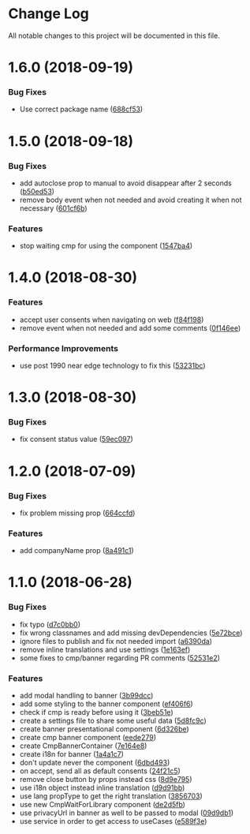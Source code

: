 # Change Log

All notable changes to this project will be documented in this file.

<a name="1.6.0"></a>
# 1.6.0 (2018-09-19)


### Bug Fixes

* Use correct package name ([688cf53](https://github.com/SUI-Components/schibsted-spain-components/commit/688cf53))



<a name="1.5.0"></a>
# 1.5.0 (2018-09-18)


### Bug Fixes

* add autoclose prop to manual to avoid disappear after 2 seconds ([b50ed53](https://github.com/SUI-Components/schibsted-spain-components/commit/b50ed53))
* remove body event when not needed and avoid creating it when not necessary ([601cf6b](https://github.com/SUI-Components/schibsted-spain-components/commit/601cf6b))


### Features

* stop waiting cmp for using the component ([1547ba4](https://github.com/SUI-Components/schibsted-spain-components/commit/1547ba4))



<a name="1.4.0"></a>
# 1.4.0 (2018-08-30)


### Features

* accept user consents when navigating on web ([f84f198](https://github.com/SUI-Components/schibsted-spain-components/commit/f84f198))
* remove event when not needed and add some comments ([0f146ee](https://github.com/SUI-Components/schibsted-spain-components/commit/0f146ee))


### Performance Improvements

* use post 1990 near edge technology to fix this ([53231bc](https://github.com/SUI-Components/schibsted-spain-components/commit/53231bc))



<a name="1.3.0"></a>
# 1.3.0 (2018-08-30)


### Bug Fixes

* fix consent status value ([59ec097](https://github.com/SUI-Components/schibsted-spain-components/commit/59ec097))



<a name="1.2.0"></a>
# 1.2.0 (2018-07-09)


### Bug Fixes

* fix problem missing prop ([664ccfd](https://github.com/SUI-Components/schibsted-spain-components/commit/664ccfd))


### Features

* add companyName prop ([8a491c1](https://github.com/SUI-Components/schibsted-spain-components/commit/8a491c1))



<a name="1.1.0"></a>
# 1.1.0 (2018-06-28)


### Bug Fixes

* fix typo ([d7c0bb0](https://github.com/SUI-Components/schibsted-spain-components/commit/d7c0bb0))
* fix wrong classnames and add missing devDependencies ([5e72bce](https://github.com/SUI-Components/schibsted-spain-components/commit/5e72bce))
* ignore files to publish and fix not needed import ([a6390da](https://github.com/SUI-Components/schibsted-spain-components/commit/a6390da))
* remove inline translations and use settings ([1e163ef](https://github.com/SUI-Components/schibsted-spain-components/commit/1e163ef))
* some fixes to cmp/banner regarding PR comments ([52531e2](https://github.com/SUI-Components/schibsted-spain-components/commit/52531e2))


### Features

* add modal handling to banner ([3b99dcc](https://github.com/SUI-Components/schibsted-spain-components/commit/3b99dcc))
* add some styling to the banner component ([ef406f6](https://github.com/SUI-Components/schibsted-spain-components/commit/ef406f6))
* check if cmp is ready before using it ([3beb51e](https://github.com/SUI-Components/schibsted-spain-components/commit/3beb51e))
* create a settings file to share some useful data ([5d8fc9c](https://github.com/SUI-Components/schibsted-spain-components/commit/5d8fc9c))
* create banner presentational component ([6d326be](https://github.com/SUI-Components/schibsted-spain-components/commit/6d326be))
* create cmp banner component ([eede279](https://github.com/SUI-Components/schibsted-spain-components/commit/eede279))
* create CmpBannerContainer ([7e164e8](https://github.com/SUI-Components/schibsted-spain-components/commit/7e164e8))
* create i18n for banner ([1a4a1c7](https://github.com/SUI-Components/schibsted-spain-components/commit/1a4a1c7))
* don't update never the component ([6dbd493](https://github.com/SUI-Components/schibsted-spain-components/commit/6dbd493))
* on accept, send all as default consents ([24f21c5](https://github.com/SUI-Components/schibsted-spain-components/commit/24f21c5))
* remove close button by props instead css ([8d9e795](https://github.com/SUI-Components/schibsted-spain-components/commit/8d9e795))
* use i18n object instead inline translation ([d9d91bb](https://github.com/SUI-Components/schibsted-spain-components/commit/d9d91bb))
* use lang propType to get the right translation ([3856703](https://github.com/SUI-Components/schibsted-spain-components/commit/3856703))
* use new CmpWaitForLibrary component ([de2d5fb](https://github.com/SUI-Components/schibsted-spain-components/commit/de2d5fb))
* use privacyUrl in banner as well to be passed to modal ([09d9db1](https://github.com/SUI-Components/schibsted-spain-components/commit/09d9db1))
* use service in order to get access to useCases ([e589f3e](https://github.com/SUI-Components/schibsted-spain-components/commit/e589f3e))




